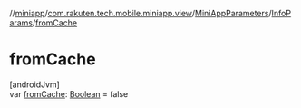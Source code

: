 //[miniapp](../../../../index.md)/[com.rakuten.tech.mobile.miniapp.view](../../index.md)/[MiniAppParameters](../index.md)/[InfoParams](index.md)/[fromCache](from-cache.md)

# fromCache

[androidJvm]\
var [fromCache](from-cache.md): [Boolean](https://kotlinlang.org/api/latest/jvm/stdlib/kotlin/-boolean/index.html) = false
